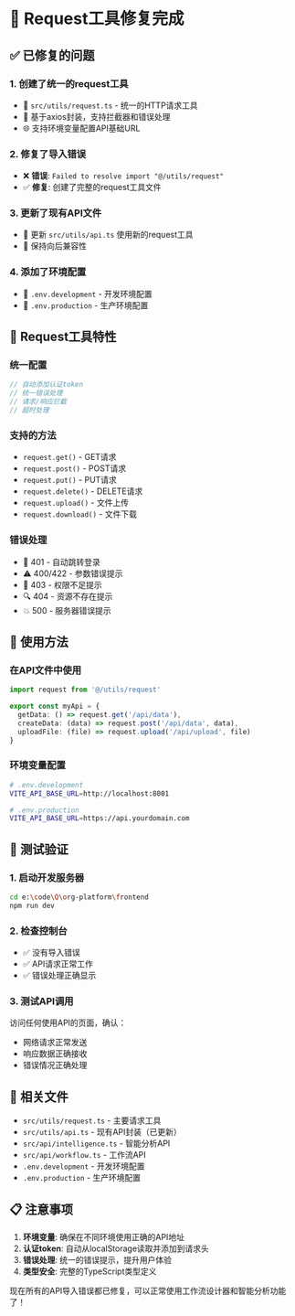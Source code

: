 # 🔧 Request工具修复完成

## ✅ **已修复的问题**

### **1. 创建了统一的request工具**
- 📁 `src/utils/request.ts` - 统一的HTTP请求工具
- 🔧 基于axios封装，支持拦截器和错误处理
- 🌐 支持环境变量配置API基础URL

### **2. 修复了导入错误**
- ❌ **错误**: `Failed to resolve import "@/utils/request"`
- ✅ **修复**: 创建了完整的request工具文件

### **3. 更新了现有API文件**
- 📝 更新 `src/utils/api.ts` 使用新的request工具
- 🔄 保持向后兼容性

### **4. 添加了环境配置**
- 📄 `.env.development` - 开发环境配置
- 📄 `.env.production` - 生产环境配置

## 🚀 **Request工具特性**

### **统一配置**
```typescript
// 自动添加认证token
// 统一错误处理
// 请求/响应拦截
// 超时处理
```

### **支持的方法**
- `request.get()` - GET请求
- `request.post()` - POST请求  
- `request.put()` - PUT请求
- `request.delete()` - DELETE请求
- `request.upload()` - 文件上传
- `request.download()` - 文件下载

### **错误处理**
- 🔐 401 - 自动跳转登录
- ⚠️ 400/422 - 参数错误提示
- 🚫 403 - 权限不足提示
- 🔍 404 - 资源不存在提示
- 💥 500 - 服务器错误提示

## 📝 **使用方法**

### **在API文件中使用**
```typescript
import request from '@/utils/request'

export const myApi = {
  getData: () => request.get('/api/data'),
  createData: (data) => request.post('/api/data', data),
  uploadFile: (file) => request.upload('/api/upload', file)
}
```

### **环境变量配置**
```bash
# .env.development
VITE_API_BASE_URL=http://localhost:8001

# .env.production  
VITE_API_BASE_URL=https://api.yourdomain.com
```

## 🧪 **测试验证**

### **1. 启动开发服务器**
```bash
cd e:\code\Q\org-platform\frontend
npm run dev
```

### **2. 检查控制台**
- ✅ 没有导入错误
- ✅ API请求正常工作
- ✅ 错误处理正确显示

### **3. 测试API调用**
访问任何使用API的页面，确认：
- 网络请求正常发送
- 响应数据正确接收
- 错误情况正确处理

## 🔗 **相关文件**

- `src/utils/request.ts` - 主要请求工具
- `src/utils/api.ts` - 现有API封装（已更新）
- `src/api/intelligence.ts` - 智能分析API
- `src/api/workflow.ts` - 工作流API
- `.env.development` - 开发环境配置
- `.env.production` - 生产环境配置

## 📋 **注意事项**

1. **环境变量**: 确保在不同环境使用正确的API地址
2. **认证token**: 自动从localStorage读取并添加到请求头
3. **错误处理**: 统一的错误提示，提升用户体验
4. **类型安全**: 完整的TypeScript类型定义

现在所有的API导入错误都已修复，可以正常使用工作流设计器和智能分析功能了！
